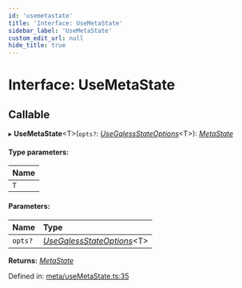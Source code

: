 ```yaml
---
id: 'usemetastate'
title: 'Interface: UseMetaState'
sidebar_label: 'UseMetaState'
custom_edit_url: null
hide_title: true
---
```


# Interface: UseMetaState

## Callable

▸ **UseMetaState**<T\>(`opts?`: [_UseGqlessStateOptions_](usegqlessstateoptions.md)<T\>): [_MetaState_](metastate.md)

#### Type parameters:

| Name |
| :--- |
| `T`  |

#### Parameters:

| Name    | Type                                                    |
| :------ | :------------------------------------------------------ |
| `opts?` | [_UseGqlessStateOptions_](usegqlessstateoptions.md)<T\> |

**Returns:** [_MetaState_](metastate.md)

Defined in: [meta/useMetaState.ts:35](https://github.com/gqless/gqless/blob/master/packages/react/src/meta/useMetaState.ts#L35)
